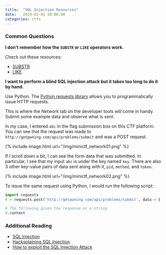```yaml
---
title:  "SQL Injection Resources"
date:   2019-02-01 20:00:00
categories: ctfs
---
```


### Common Questions

**I don't remember how the `SUBSTR` or `LIKE` operators work.**

Check out these resources:
* [SUBSTR](https://www.w3schools.com/sql/func_mysql_substr.asp)
* [LIKE](https://www.w3schools.com/sql/sql_like.asp)

**I want to perform a blind SQL injection attack but it takes too long to do it by hand.**

Use Python. The [Python requests library](http://docs.python-requests.org/en/master/user/quickstart/)
allows you to programmatically issue HTTP requests.

This is where the Network tab on the developer tools will come in handy. Submit some example 
data and observe what is sent.

In my case, I entered `abc` in the flag submission box on this CTF platform. You can see that
the request was made to `http://getpwning.com/api/problems/submit` and was a POST request.

{% include image.html url="/img/minictf_network01.png" %}

If I scroll down a bit, I can see the form data that was submitted. In particular, I see that
my input `abc` is under the key named `key`. There are also 3 other key-value pairs of data
sent along with it, `pid`, `method`, and `token`.

{% include image.html url="/img/minictf_network02.png" %}

To issue the same request using Python, I would run the following script:

```python
import requests
r = requests.post('http://getpwning.com/api/problems/submit', data = {'key':'abc','pid':'???', 'method':'web', 'token':'???'})

# The following gives the response as a string
r.context     
```

### Additional Reading

* [SQL Injection](https://www.owasp.org/index.php/SQL_Injection)
* [Hacksplaining SQL Injection](https://www.hacksplaining.com/exercises/sql-injection)
* [How to exploit the SQL Injection Attack](https://sqlzoo.net/hack/)
